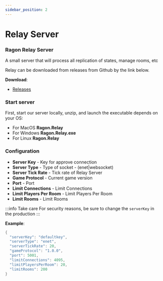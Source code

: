 ```yaml
---
sidebar_position: 2
---
```


# Relay Server

### Ragon Relay Server

A small server that will process all replication of states, manage rooms, etc

Relay can be downloaded from releases from Github by the link below.

**Download**:
- [Releases](https://github.com/edmand46/Ragon/releases)

### Start server

First, start our server locally, unzip, and launch the executable depends on your OS:

- For MacOS **Ragon.Relay**
- For Windows **Ragon.Relay.exe**
- For Linux **Ragon.Relay**

### Configuration

- **Server Key** - Key for approve connection
- **Server Type** - Type of socket - (enet|websocket)
- **Server Tick Rate** - Tick rate of Relay Server
- **Game Protocol** - Current game version
- **Port** - Port
- **Limit Connections** - Limit Connections
- **Limit Players Per Room** - Limit Players Per Room
- **Limit Rooms** - Limit Rooms

:::info Take care
For security reasons, be sure to change the ```serverKey``` in the production
:::

**Example**:
```csharp showLineNumbers
{
  "serverKey": "defaultkey",
  "serverType": "enet",
  "serverTickRate": 20,
  "gameProtocol": "1.0.0",
  "port": 5001,
  "limitConnections": 4095,
  "limitPlayersPerRoom": 20,
  "limitRooms": 200
}
```